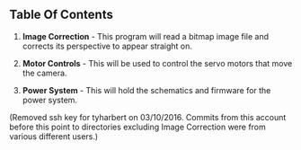 Table Of Contents
--------

1. **Image Correction** - This program will read a bitmap image file and corrects its perspective to appear straight on.

2. **Motor Controls** - This will be used to control the servo motors that move the camera.

3. **Power System** - This will hold the schematics and firmware for the power system.

(Removed ssh key for tyharbert on 03/10/2016. Commits from this account before this point to directories excluding Image Correction were from various different users.)
